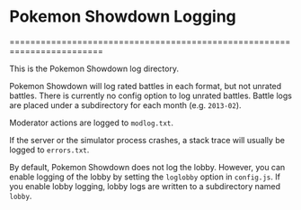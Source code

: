 # Pokemon Showdown Logging
========================================================================

This is the Pokemon Showdown log directory.

Pokemon Showdown will log rated battles in each format, but not unrated
battles. There is currently no config option to log unrated battles.
Battle logs are placed under a subdirectory for each month (e.g. `2013-02`).

Moderator actions are logged to `modlog.txt`.

If the server or the simulator process crashes, a stack trace will
usually be logged to `errors.txt`.

By default, Pokemon Showdown does not log the lobby. However, you can
enable logging of the lobby by setting the `loglobby` option in
`config.js`. If you enable lobby logging, lobby logs are written to
a subdirectory named `lobby`.
